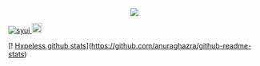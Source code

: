 <div align="center">
	<a href="https://github.com/hxpelessjs">
		<img src="https://lh3.googleusercontent.com/ogw/ADGmqu8qfCBZ_iic_uElTCzeg-s8UAhL_TTkwRKtKP9w=s83-c-mo">
	</a>
</div>

<p align="left"> 
  <a href="https://github.com/syui/syui/">
    <img src="https://komarev.com/ghpvc/?username=syui" alt="syui" />
  </a>
  <a href="https://github.com/syui">
    <img height="20" src="https://img.shields.io/github/followers/syui?label=follow&logo=github&style=flat" />
  </a>
</p>

[! [Hxpeless github stats](https://github-readme-stats.vercel.app/api?username=hxpelessjs)](https://github.com/anuraghazra/github-readme-stats)
